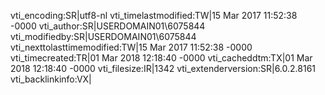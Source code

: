 vti_encoding:SR|utf8-nl
vti_timelastmodified:TW|15 Mar 2017 11:52:38 -0000
vti_author:SR|USERDOMAIN01\\6075844
vti_modifiedby:SR|USERDOMAIN01\\6075844
vti_nexttolasttimemodified:TW|15 Mar 2017 11:52:38 -0000
vti_timecreated:TR|01 Mar 2018 12:18:40 -0000
vti_cacheddtm:TX|01 Mar 2018 12:18:40 -0000
vti_filesize:IR|1342
vti_extenderversion:SR|6.0.2.8161
vti_backlinkinfo:VX|
